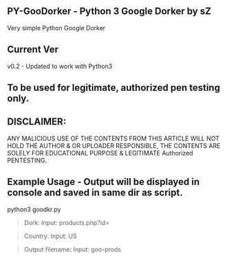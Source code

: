 ## PY-GooDorker - Python 3 Google Dorker by sZ 
Very simple Python Google Dorker

## Current Ver
v0.2 - Updated to work with Python3

## To be used for legitimate, authorized pen testing only.
## DISCLAIMER: 
ANY MALICIOUS USE OF THE CONTENTS FROM THIS ARTICLE WILL NOT HOLD THE AUTHOR & OR UPLOADER RESPONSIBLE,
THE CONTENTS ARE SOLELY FOR EDUCATIONAL PURPOSE & LEGITIMATE Authorized PENTESTING.

## Example Usage - Output will be displayed in console and saved in same dir as script.

python3 goodkr.py 

> Dork: Input: products.php?id=

> Country: Input: US

> Output filename: Input: goo-prods


